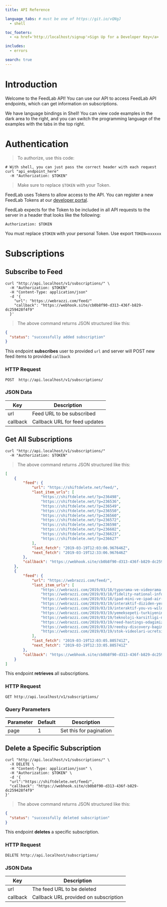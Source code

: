```yaml
---
title: API Reference

language_tabs: # must be one of https://git.io/vQNgJ
  - shell

toc_footers:
  - <a href='http://localhost/signup'>Sign Up for a Developer Key</a>

includes:
  - errors

search: true
---
```


# Introduction

Welcome to the FeedLab API! You can use our API to access FeedLab API endpoints, which can get information on subscriptions.

We have language bindings in Shell! You can view code examples in the dark area to the right, and you can switch the programming language of the examples with the tabs in the top right.


# Authentication

> To authorize, use this code:
  
```shell
# With shell, you can just pass the correct header with each request
curl "api_endpoint_here"
  -H "Authorization: $TOKEN"
```

> Make sure to replace `$TOKEN` with your Token.

FeedLab uses Tokens to allow access to the API. You can register a new FeedLab Tokens at our [developer portal](http://localhost).

FeedLab expects for the Token to be included in all API requests to the server in a header that looks like the following:

`Authorization: $TOKEN`

<aside class="notice">
You must replace <code>$TOKEN</code> with your personal Token. Use export <code>TOKEN=xxxxxx</code>
</aside>

# Subscriptions

## Subscribe to Feed

```shell
curl "http://api.localhost/v1/subscriptions/" \
  -H "Authorization: $TOKEN"
  -H "Content-Type: application/json" 
  -d '{
    "url": "https://webrazzi.com/feed/"
    "callback": "https://webhook.site/cb0b8f90-d313-436f-b829-dc259428f4f9"
  }'
```

> The above command returns JSON structured like this:

```json
{
  "status": "successfully added subscription"
}
```

This endpoint **subscribes** user to provided ```url``` and server will POST new feed items to provided ```callback```

### HTTP Request

```POST  http://api.localhost/v1/subscriptions/```

### JSON Data

Key | Description
--- | ---
url | Feed URL to be subscribed
callback | Callback URL for feed updates


## Get All Subscriptions

```shell
curl "http://api.localhost/v1/subscriptions/"
  -H "Authorization: $TOKEN"
```

> The above command returns JSON structured like this:

```json
[
    {
        "feed": {
            "url": "https://shiftdelete.net/feed/",
            "last_item_urls": [
                "https://shiftdelete.net/?p=236498",
                "https://shiftdelete.net/?p=236536",
                "https://shiftdelete.net/?p=236549",
                "https://shiftdelete.net/?p=236550",
                "https://shiftdelete.net/?p=236560",
                "https://shiftdelete.net/?p=236572",
                "https://shiftdelete.net/?p=236598",
                "https://shiftdelete.net/?p=236602",
                "https://shiftdelete.net/?p=236623",
                "https://shiftdelete.net/?p=236627"
            ],
            "last_fetch": "2019-03-19T12:03:06.967646Z",
            "next_fetch": "2019-03-19T12:33:06.967646Z"
        },
        "callback": "https://webhook.site/cb0b8f90-d313-436f-b829-dc259428f4f9"
    },
    {
        "feed": {
            "url": "https://webrazzi.com/feed/",
            "last_item_urls": [
                "https://webrazzi.com/2019/03/18/typorama-ve-videorama-abd-merkezli-appholdings-tarafindan-satin-alindi/",
                "https://webrazzi.com/2019/03/18/fidelity-national-information-worldpayi-34-milyar-dolara-satin-alacak/",
                "https://webrazzi.com/2019/03/18/ipad-mini-ve-ipad-air-turkiye-ozellikler-ve-fiyati/",
                "https://webrazzi.com/2019/03/19/interaktif-diziden-yerellesmeye-netflixin-2019-ajandasi/",
                "https://webrazzi.com/2019/03/19/interaktif-you-vs-wild/",
                "https://webrazzi.com/2019/03/19/yemeksepeti-turkiyenin-borek-trendini-paylasti/",
                "https://webrazzi.com/2019/03/19/teknoloji-karsitligi-new-jerseyde-kendini-gosterdi-nakitsiz-calisan-market-ve-restoranlar-kapanacak/",
                "https://webrazzi.com/2019/03/19/reed-hastings-odagimiz-kullanicilar-ve-basarili-icerik-apple-ve-amazon-degil/",
                "https://webrazzi.com/2019/03/19/reedsy-discovery-bagimsiz-kitaplar-ve-yazarlarla-tanismanizi-sagliyor/",
                "https://webrazzi.com/2019/03/19/stok-videolari-ucretsiz-olarak-sunan-platform-pexels-videos/"
            ],
            "last_fetch": "2019-03-19T12:03:05.805741Z",
            "next_fetch": "2019-03-19T12:33:05.805741Z"
        },
        "callback": "https://webhook.site/cb0b8f90-d313-436f-b829-dc259428f4f9"
    }
]
```

This endpoint **retrieves** all subscriptions.

### HTTP Request

`GET http://api.localhost/v1/subscriptions/`

### Query Parameters

Parameter | Default | Description
--------- | ------- | -----------
page | 1 | Set this for pagination

## Delete a Specific Subscription

```shell
curl "http://api.localhost/v1/subscriptions/" \
  -X DELETE \
  -H "Content-Type: application/json" \
  -H "Authorization: $TOKEN" \
  -d '{
  "url":"https://shiftdelete.net/feed/",
  "callback": "https://webhook.site/cb0b8f90-d313-436f-b829-dc259428f4f9"
}'
```

> The above command returns JSON structured like this:

```json
{
  "status": "successfully deleted subscription"
}
```

This endpoint **deletes** a specific subscription.

### HTTP Request

`DELETE http://api.localhost/subscriptions/`

### JSON Data

Key | Description
--------- | -----------
url | The feed URL to be deleted
callback | Callback URL provided on subscription

